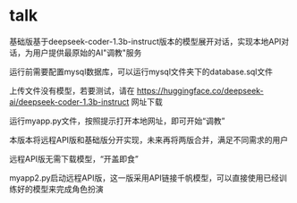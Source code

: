 # talk
基础版基于deepseek-coder-1.3b-instruct版本的模型展开对话，实现本地API对话，为用户提供最原始的AI"调教"服务

运行前需要配置mysql数据库，可以运行mysql文件夹下的database.sql文件

上传文件没有模型，若要测试，请在 https://huggingface.co/deepseek-ai/deepseek-coder-1.3b-instruct 网址下载

运行myapp.py文件，按照提示打开本地网址，即可开始“调教”

本版本将远程API版和基础版分开实现，未来再将两版合并，满足不同需求的用户

远程API版无需下载模型，“开盖即食”

myapp2.py启动远程API版，这一版采用API链接千帆模型，可以直接使用已经训练好的模型来完成角色扮演